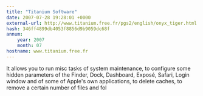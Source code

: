 ```yaml
---
title: "Titanium Software"
date: 2007-07-28 19:28:01 +0000
external-url: http://www.titanium.free.fr/pgs2/english/onyx_tiger.html
hash: 346ff4899db4053f8856d9b9059dc68f
annum:
    year: 2007
    month: 07
hostname: www.titanium.free.fr
---
```


It allows you to run misc tasks of system maintenance, to configure some hidden parameters of the Finder, Dock, Dashboard, Exposé, Safari, Login window and of some of Apple's own applications, to delete caches, to remove a certain number of files and fol
